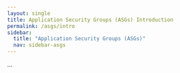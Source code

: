 ```yaml
---
layout: single
title: Application Security Groups (ASGs) Introduction
permalink: /asgs/intro
sidebar:
  title: "Application Security Groups (ASGs)"
  nav: sidebar-asgs
---
```


...
